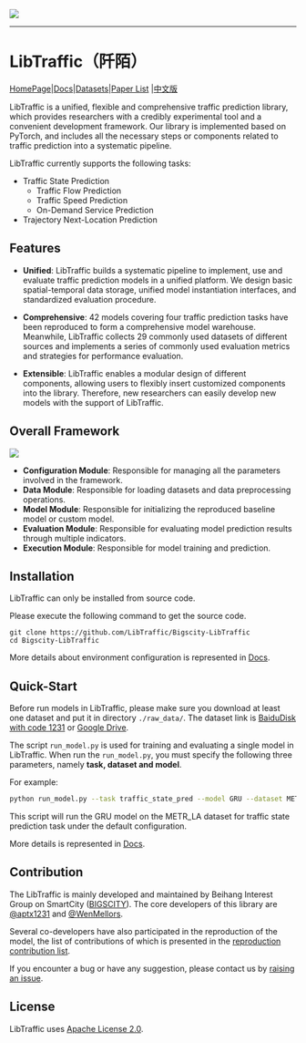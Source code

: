 ![](https://bigscity-libtraffic-docs.readthedocs.io/en/latest/_images/logo.png)

------

# LibTraffic（阡陌）

[HomePage](https://libtraffic.github.io/Bigscity-LibTraffic-Website)|[Docs](https://bigscity-libtraffic-docs.readthedocs.io/en/latest/index.html)|[Datasets](https://github.com/LibTraffic/Bigscity-LibTraffic-Datasets)|[Paper List](https://github.com/LibTraffic/Bigscity-LibTraffic-Paper) |[中文版](https://github.com/LibTraffic/Bigscity-LibTraffic/blob/master/readme_zh.md)

LibTraffic is a unified, flexible and comprehensive traffic prediction library, which  provides researchers with a credibly experimental tool and a convenient development framework. Our library is implemented based on PyTorch, and includes all the necessary steps or components related to traffic prediction into a systematic pipeline.

LibTraffic currently supports the following tasks:

* Traffic State Prediction
  * Traffic Flow Prediction
  * Traffic Speed Prediction
  * On-Demand Service Prediction
* Trajectory Next-Location Prediction

## Features

* **Unified**: LibTraffic builds a systematic pipeline to implement, use and evaluate traffic prediction models in a unified platform. We design basic spatial-temporal data storage, unified model instantiation interfaces, and standardized evaluation procedure.

* **Comprehensive**: 42 models covering four traffic prediction tasks have been reproduced to form a comprehensive model warehouse. Meanwhile, LibTraffic collects 29 commonly used datasets of different sources and implements a series of commonly used evaluation metrics and strategies for performance evaluation. 

* **Extensible**: LibTraffic enables a modular design of different components, allowing users to flexibly insert customized components into the library. Therefore, new researchers can easily develop new models with the support of LibTraffic.

## Overall Framework

![](https://bigscity-libtraffic-docs.readthedocs.io/en/latest/_images/framework.png)

* **Configuration Module**: Responsible for managing all the parameters involved in the framework.
* **Data Module**: Responsible for loading datasets and data preprocessing operations.
* **Model Module**: Responsible for initializing the reproduced baseline model or custom model.
* **Evaluation Module**: Responsible for evaluating model prediction results through multiple indicators.
* **Execution Module**: Responsible for model training and prediction.

## Installation

LibTraffic can only be installed from source code.

Please execute the following command to get the source code.

```shell
git clone https://github.com/LibTraffic/Bigscity-LibTraffic
cd Bigscity-LibTraffic
```

More details about environment configuration is represented in [Docs](https://bigscity-libtraffic-docs.readthedocs.io/en/latest/get_started/install.html).

## Quick-Start

Before run models in LibTraffic, please make sure you download at least one dataset and put it in directory `./raw_data/`. The dataset link is [BaiduDisk with code 1231](https://pan.baidu.com/s/1qEfcXBO-QwZfiT0G3IYMpQ) or [Google Drive](https://drive.google.com/drive/folders/1g5v2Gq1tkOq8XO0HDCZ9nOTtRpB6-gPe?usp=sharing).

The script `run_model.py` is used for training and evaluating a single model in LibTraffic. When run the `run_model.py`, you must specify the following three parameters, namely **task, dataset and model**.  

For example:

```sh
python run_model.py --task traffic_state_pred --model GRU --dataset METR_LA
```

This script will run the GRU model on the METR_LA dataset for traffic state prediction task under the default configuration. 

More details is represented in [Docs](https://bigscity-libtraffic-docs.readthedocs.io/en/latest/get_started/quick_start.html).

## Contribution

The LibTraffic is mainly developed and maintained by Beihang Interest Group on SmartCity ([BIGSCITY](https://www.bigcity.ai/)). The core developers of this library are [@aptx1231](https://github.com/aptx1231) and [@WenMellors](https://github.com/WenMellors). 

Several co-developers have also participated in the reproduction of  the model, the list of contributions of which is presented in the [reproduction contribution list](./contribution_list.md).

If you encounter a bug or have any suggestion, please contact us by [raising an issue](https://github.com/LibTraffic/Bigscity-LibTraffic/issues).

## License

LibTraffic uses [Apache License 2.0](https://github.com/LibTraffic/Bigscity-LibTraffic/blob/master/LICENSE.txt).


